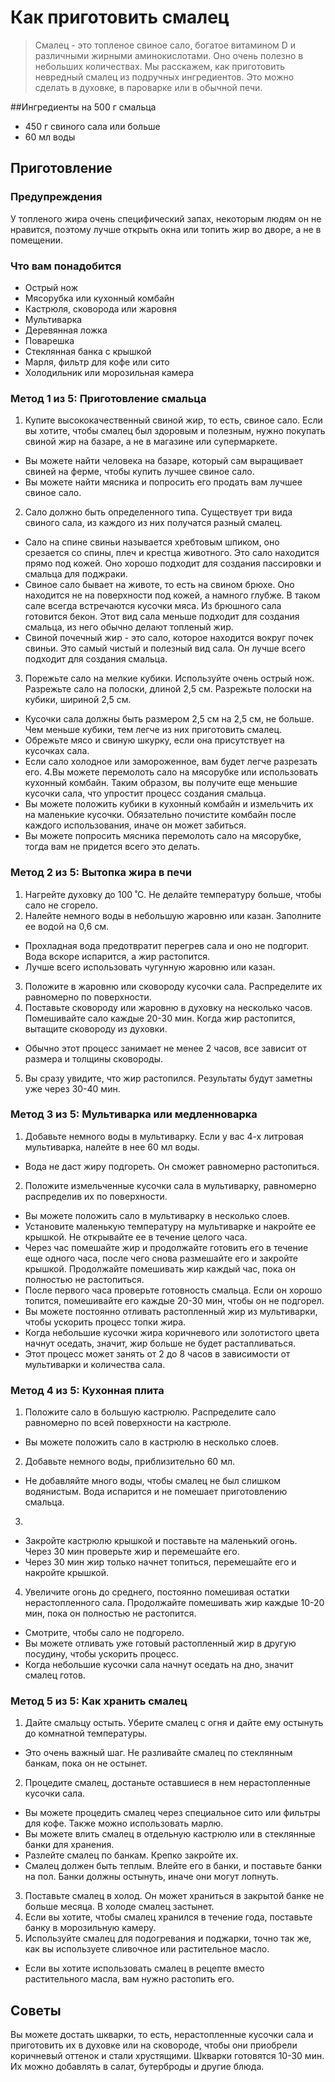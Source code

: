 # Как приготовить смалец
>Смалец - это топленое свиное сало, богатое витамином D и различными жирными аминокислотами. Оно очень полезно в небольших количествах. Мы расскажем, как приготовить невредный смалец из подручных ингредиентов. Это можно сделать в духовке, в пароварке или в обычной печи.

##Ингредиенты на 500 г смальца
- 450 г свиного сала или больше
- 60 мл воды

## Приготовление
### Предупреждения
У топленого жира очень специфический запах, некоторым людям он не нравится, поэтому лучше открыть окна или топить жир во дворе, а не в помещении.

### Что вам понадобится
- Острый нож
- Мясорубка или кухонный комбайн
- Кастрюля, сковорода или жаровня
- Мультиварка
- Деревянная ложка
- Поварешка
- Стеклянная банка с крышкой
- Марля, фильтр для кофе или сито
- Холодильник или морозильная камера

### Метод 1 из 5: Приготовление смальца
1. Купите высококачественный свиной жир, то есть, свиное сало. Если вы хотите, чтобы смалец был здоровым и полезным, нужно покупать свиной жир на базаре, а не в магазине или супермаркете.
- Вы можете найти человека на базаре, который сам выращивает свиней на ферме, чтобы купить лучшее свиное сало.
- Вы можете найти мясника и попросить его продать вам лучшее свиное сало.
2. Сало должно быть определенного типа. Существует три вида свиного сала, из каждого из них получатся разный смалец.
- Сало на спине свиньи называется хребтовым шпиком, оно срезается со спины, плеч и крестца животного. Это сало находится прямо под кожей. Оно хорошо подходит для создания пассировки и смальца для поджраки.
- Свиное сало бывает на животе, то есть на свином брюхе. Оно находится не на поверхности под кожей, а намного глубже. В таком сале всегда встречаются кусочки мяса. Из брюшного сала готовится бекон. Этот вид сала меньше подходит для создания смальца, из него обычно делают топленый жир.
- Свиной почечный жир - это сало, которое находится вокруг почек свиньи. Это самый чистый и полезный вид сала. Он лучше всего подходит для создания смальца.
3. Порежьте сало на мелкие кубики. Используйте очень острый нож. Разрежьте сало на полоски, длиной 2,5 см. Разрежьте полоски на кубики, шириной 2,5 см.
- Кусочки сала должны быть размером 2,5 см на 2,5 см, не больше. Чем меньше кубики, тем легче из них приготовить смалец.
- Обрежьте мясо и свиную шкурку, если она присутствует на кусочках сала.
- Если сало холодное или замороженное, вам будет легче разрезать его.
4.Вы можете перемолоть сало на мясорубке или использовать кухонный комбайн. Таким образом, вы получите еще меньшие кусочки сала, что упростит процесс создания смальца.
- Вы можете положить кубики в кухонный комбайн и измельчить их на маленькие кусочки. Обязательно почистите комбайн после каждого использования, иначе он может забиться.
- Вы можете попросить мясника перемолоть сало на мясорубке, тогда вам не придется всего это делать.

### Метод 2 из 5: Вытопка жира в печи
1. Нагрейте духовку до 100 ̊ С. Не делайте температуру больше, чтобы сало не сгорело.
2. Налейте немного воды в небольшую жаровню или казан. Заполните ее водой на 0,6 см.
- Прохладная вода предотвратит перегрев сала и оно не подгорит. Вода вскоре испарится, а жир растопится.
- Лучше всего использовать чугунную жаровню или казан.
3. Положите в жаровню или сковороду кусочки сала. Распределите их равномерно по поверхности.
4. Поставьте сковороду или жаровню в духовку на несколько часов. Помешивайте сало каждые 20-30 мин. Когда жир растопится, вытащите сковороду из духовки.
- Обычно этот процесс занимает не менее 2 часов, все зависит от размера и толщины сковороды.
5. Вы сразу увидите, что жир растопился. Результаты будут заметны уже через 30-40 мин.

### Метод 3 из 5: Мультиварка или медленноварка
1. Добавьте немного воды в мультиварку. Если у вас 4-х литровая мультиварка, налейте в нее 60 мл воды.
- Вода не даст жиру подгореть. Он сможет равномерно растопиться.
2. Положите измельченные кусочки сала в мультиварку, равномерно распределив их по поверхности.
- Вы можете положить сало в мультиварку в несколько слоев.
- Установите маленькую температуру на мультиварке и накройте ее крышкой. Не открывайте ее в течение целого часа.
- Через час помешайте жир и продолжайте готовить его в течение еще одного часа, после чего снова размешайте его и закройте крышкой. Продолжайте помешивать жир каждый час, пока он полностью не растопиться.
- После первого часа проверьте готовность смальца. Если он хорошо топится, помешивайте его каждые 20-30 мин, чтобы он не подгорел.
- Вы можете постоянно отливать растопленный жир из мультиварки, чтобы ускорить процесс топки жира.
- Когда небольшие кусочки жира коричневого или золотистого цвета начнут оседать, значит, жир больше не будет растапливаться.
- Этот процесс может занять от 2 до 8 часов в зависимости от мультиварки и количества сала.

### Метод 4 из 5: Кухонная плита
1. Положите сало в большую кастрюлю. Распределите сало равномерно по всей поверхности на кастрюле.
- Вы можете положить сало в кастрюлю в несколько слоев.
2. Добавьте немного воды, приблизительно 60 мл.
- Не добавляйте много воды, чтобы смалец не был слишком водянистым. Вода испарится и не помешает приготовлению смальца.
3. 
- Закройте кастрюлю крышкой и поставьте на маленький огонь. Через 30 мин проверьте жир и перемешайте его.
- Через 30 мин жир только начнет топиться, перемешайте его и накройте крышкой.
4. Увеличите огонь до среднего, постоянно помешивая остатки нерастопленного сала. Продолжайте помешивать жир каждые 10-20 мин, пока он полностью не растопится.
- Смотрите, чтобы сало не подгорело.
- Вы можете отливать уже готовый растопленный жир в другую посудину, чтобы ускорить процесс.
- Когда небольшие кусочки сала начнут оседать на дно, значит смалец готов.

### Метод 5 из 5: Как хранить смалец
1. Дайте смальцу остыть. Уберите смалец с огня и дайте ему остынуть до комнатной температуры.
- Это очень важный шаг. Не разливайте смалец по стеклянным банкам, пока он не остынет.
2. Процедите смалец, достаньте оставшиеся в нем нерастопленные кусочки сала.
- Вы можете процедить смалец через специальное сито или фильтры для кофе. Также можно использовать марлю.
- Вы можете влить смалец в отдельную кастрюлю или в стеклянные банки для хранения.
- Разлейте смалец по банкам. Крепко закройте их.
- Смалец должен быть теплым. Влейте его в банки, и поставьте банки на пол. Банки должны остынуть, иначе они могут лопнуть.
3. Поставьте смалец в холод. Он может храниться в закрытой банке не больше месяца. В холоде смалец застынет.
4. Если вы хотите, чтобы смалец хранился в течение года, поставьте банку в морозильную камеру.
5. Используйте смалец для подогревания и поджарки, точно так же, как вы используете сливочное или растительное масло.
- Если вы хотите использовать смалец в рецепте вместо растительного масла, вам нужно растопить его.

## Советы
Вы можете достать шкварки, то есть, нерастопленные кусочки сала и приготовить их в духовке или на сковороде, чтобы они приобрели коричневый оттенок и стали хрустящими. Шкварки готовятся 10-30 мин. Их можно добавлять в салат, бутерброды и другие блюда.
